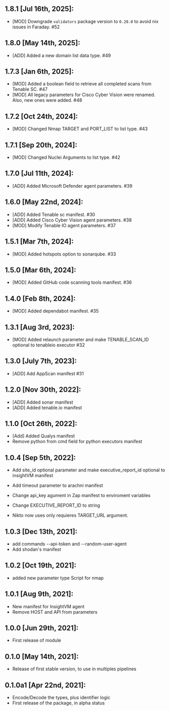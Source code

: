 1.8.1 [Jul 16th, 2025]:
---
 * [MOD] Downgrade `validators` package version to `0.20.0` to avoid nix issues in Faraday. #52

1.8.0 [May 14th, 2025]:
---
 * [ADD] Added a new domain list data type. #49

1.7.3 [Jan 6th, 2025]:
---
 * [MOD] Added a boolean field to retrieve all completed scans from Tenable SC. #47
 * [MOD] All legacy parameters for Cisco Cyber Vision were renamed. Also, new ones were added. #48

1.7.2 [Oct 24th, 2024]:
---
 * [MOD] Changed Nmap TARGET and PORT_LIST to list type. #43

1.7.1 [Sep 20th, 2024]:
---
 * [MOD] Changed Nuclei Arguments to list type. #42

1.7.0 [Jul 11th, 2024]:
---
 * [ADD] Added Microsoft Defender agent parameters. #39

1.6.0 [May 22nd, 2024]:
---
 * [ADD] Added Tenable sc manifest. #30
 * [ADD] Added Cisco Cyber Vision agent parameters. #38
 * [MOD] Modify Tenable IO agent parameters. #37

1.5.1 [Mar 7th, 2024]:
---
 * [MOD] Added hotspots option to sonarqube. #33

1.5.0 [Mar 6th, 2024]:
---
 * [MOD] Added GitHub code scanning tools manifest. #36

1.4.0 [Feb 8th, 2024]:
---
 * [MOD] Added dependabot manifest. #35

1.3.1 [Aug 3rd, 2023]:
---
 * [MOD] Added relaunch parameter and make TENABLE_SCAN_ID optional to tenableio executor #32

1.3.0 [July 7th, 2023]:
---
 * [ADD] Add AppScan manifest #31

1.2.0 [Nov 30th, 2022]:
---
 * [ADD] Added sonar manifest
 * [ADD] Added tenable.io manifest

1.1.0 [Oct 26th, 2022]:
---
 * [Add] Added Qualys manifest
 * Remove python from cmd field for python executors manifest

1.0.4 [Sep 5th, 2022]:
---
 * Add site_id optional parameter and make executive_report_id optional to insightVM manifest

 * Add timeout parameter to arachni manifest
 * Change api_key agument in Zap manifest to enviroment variables

 * Change EXECUTIVE_REPORT_ID to string
 * Nikto now uses only requieres TARGET_URL argument.

1.0.3 [Dec 13th, 2021]:
---
 * add commands --api-token and --random-user-agent
 * Add shodan's manifest

1.0.2 [Oct 19th, 2021]:
---
 * added new parameter type Script for nmap

1.0.1 [Aug 9th, 2021]:
---
 * New manifest for InsightVM agent
 * Remove HOST and API from parameters

1.0.0 [Jun 29th, 2021]:
---
 * First release of module

0.1.0 [May 14th, 2021]:
---
 * Release of first stable version, to use in multiples pipelines

0.1.0a1 [Apr 22nd, 2021]:
---
 * Encode/Decode the types, plus identifier logic
 * First release of the package, in alpha status
